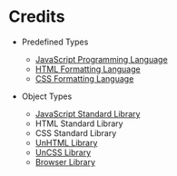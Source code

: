 # Credits

- Predefined Types
	- [JavaScript Programming Language](https://developer.mozilla.org/en-US/docs/Web/JavaScript/)
	- [HTML Formatting Language](https://developer.mozilla.org/en-US/docs/Web/HTML/)
	- [CSS Formatting Language](https://developer.mozilla.org/en-US/docs/Web/CSS/)

- Object Types
	- [JavaScript Standard Library](https://developer.mozilla.org/en-US/docs/Web/JavaScript/Reference/Global_Objects/)
	- HTML Standard Library
	- CSS Standard Library
	- [UnHTML Library](https://github.com/unformated/UnHTML/)
	- [UnCSS Library](https://github.com/unformated/UnCSS/)
	- [Browser Library](https://developer.mozilla.org/en-US/docs/Web/API/)
